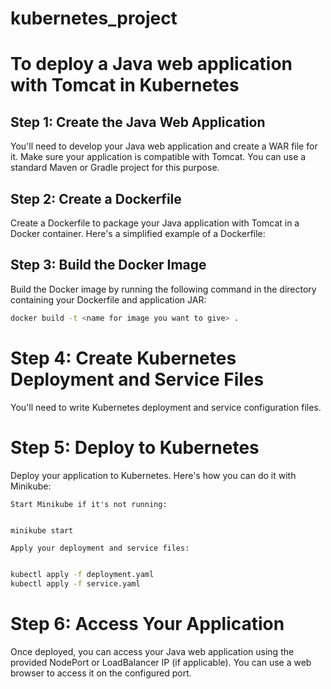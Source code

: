 # kubernetes_project
# To deploy a Java web application with Tomcat in Kubernetes

## Step 1: Create the Java Web Application

You'll need to develop your Java web application and create a WAR file for it. Make sure your application is compatible with Tomcat. You can use a standard Maven or Gradle project for this purpose.

## Step 2: Create a Dockerfile

Create a Dockerfile to package your Java application with Tomcat in a Docker container. Here's a simplified example of a Dockerfile:

## Step 3: Build the Docker Image

Build the Docker image by running the following command in the directory containing your Dockerfile and application JAR:

```bash
docker build -t <name for image you want to give> .
```

# Step 4: Create Kubernetes Deployment and Service Files

You'll need to write Kubernetes deployment and service configuration files. 

# Step 5: Deploy to Kubernetes

Deploy your application to Kubernetes. Here's how you can do it with Minikube:

    Start Minikube if it's not running:

```bash

minikube start

```

    Apply your deployment and service files:

```bash

kubectl apply -f deployment.yaml
kubectl apply -f service.yaml
```
# Step 6: Access Your Application

Once deployed, you can access your Java web application using the provided NodePort or LoadBalancer IP (if applicable). You can use a web browser to access it on the configured port.
